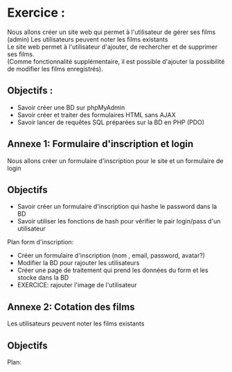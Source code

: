 # Exercice :

Nous allons créer un site web qui permet à l'utilisateur de gérer ses films (admin)
Les utilisateurs peuvent noter les films existants  
Le site web permet à l'utilisateur d'ajouter, de rechercher et de supprimer ses films.  
(Comme fonctionnalité supplémentaire, il est possible d'ajouter la possibilité de modifier les films enregistrés).

## Objectifs :

- Savoir créer une BD sur phpMyAdmin
- Savoir créer et traiter des formulaires HTML sans AJAX  
- Savoir lancer de requêtes SQL préparées sur la BD en PHP (PDO) 


## Annexe 1: Formulaire d'inscription et login

Nous allons créer un formulaire d'inscription pour le site et un formulaire de login

## Objectifs

- Savoir créer un formulaire d'inscription qui hashe le password dans la BD
- Savoir utiliser les fonctions de hash pour vérifier le pair login/pass d'un utilisateur

Plan form d'inscription:
- Créer un formulaire d'inscription (nom , email, password, avatar?)
- Modifier la BD pour rajouter les utilisateurs
- Créer une page de traitement qui prend les données du form et les stocke dans la BD
- EXERCICE: rajouter l'image de l'utilisateur

## Annexe 2: Cotation des films

Les utilisateurs peuvent noter les films existants

## Objectifs

Plan:











